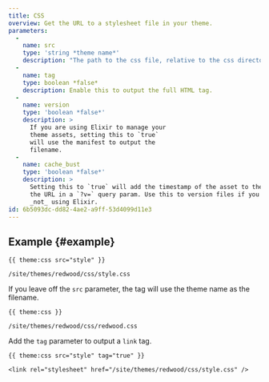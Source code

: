 ```yaml
---
title: CSS
overview: Get the URL to a stylesheet file in your theme.
parameters:
  -
    name: src
    type: 'string *theme name*'
    description: "The path to the css file, relative to the css directory.  You can leave off the extension, we know it's a .css file."
  -
    name: tag
    type: boolean *false*
    description: Enable this to output the full HTML tag.
  -
    name: version
    type: 'boolean *false*'
    description: >
      If you are using Elixir to manage your
      theme assets, setting this to `true`
      will use the manifest to output the
      filename.
  -
    name: cache_bust
    type: 'boolean *false*'
    description: >
      Setting this to `true` will add the timestamp of the asset to the end of
      the URL in a `?v=` query param. Use this to version files if you are
      _not_ using Elixir.
id: 6b5093dc-dd82-4ae2-a9ff-53d4099d11e3
---
```

## Example {#example}
```
{{ theme:css src="style" }}
```
``` .language-output
/site/themes/redwood/css/style.css
```

If you leave off the `src` parameter, the tag will use the theme name as the filename.

```
{{ theme:css }}
```

``` .language-output
/site/themes/redwood/css/redwood.css
```

Add the `tag` parameter to output a `link` tag.

```
{{ theme:css src="style" tag="true" }}
```
``` .language-output
<link rel="stylesheet" href="/site/themes/redwood/css/style.css" />
```
